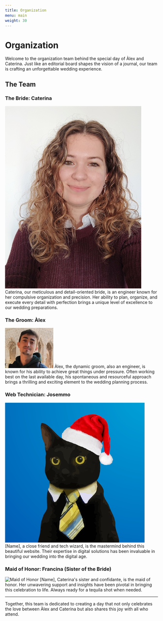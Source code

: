 ```yaml
---
title: Organization
menu: main
weight: 30
---
```

# Organization

Welcome to the organization team behind the special day of Àlex and Caterina. Just like an editorial board shapes the vision of a journal, our team is crafting an unforgettable wedding experience.

## The Team

### The Bride: Caterina

![Caterina](../assets/images/profile_cat.png)
Caterina, our meticulous and detail-oriented bride, is an engineer known for her compulsive organization and precision. Her ability to plan, organize, and execute every detail with perfection brings a unique level of excellence to our wedding preparations.

### The Groom: Àlex

![Àlex](../assets/images/profile.png)
Àlex, the dynamic groom, also an engineer, is known for his ability to achieve great things under pressure. Often working best on the last available day, his spontaneous and resourceful approach brings a thrilling and exciting element to the wedding planning process.

### Web Technician: Josemmo

![Web Technician](../assets/images/profile_josemmo.png)
[Name], a close friend and tech wizard, is the mastermind behind this beautiful website. Their expertise in digital solutions has been invaluable in bringing our wedding into the digital age.

### Maid of Honor: Francina (Sister of the Bride)

![Maid of Honor](link-to-photo)
[Name], Caterina's sister and confidante, is the maid of honor. Her unwavering support and insights have been pivotal in bringing this celebration to life. Always ready for a tequila shot when needed.

---

Together, this team is dedicated to creating a day that not only celebrates the love between Àlex and Caterina but also shares this joy with all who attend.
